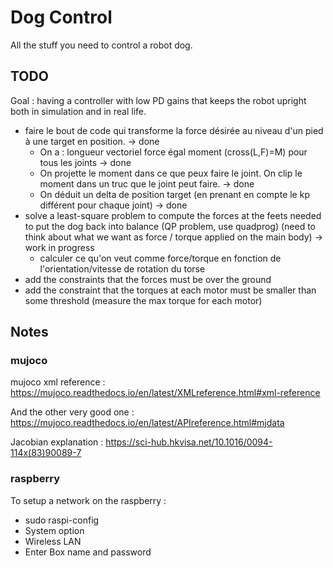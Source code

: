 

# Dog Control

All the stuff you need to control a robot dog.

## TODO

Goal : having a controller with low PD gains that keeps the robot upright both in simulation and in real life.

- faire le bout de code qui transforme la force désirée au niveau d'un pied à une target en position. -> done 
    - On a : longueur vectoriel force égal moment (cross(L,F)=M) pour tous les joints -> done 
    - On projette le moment dans ce que peux faire le joint. On clip le moment dans un truc que le joint peut faire. -> done 
    - On déduit un delta de position target (en prenant en compte le kp différent pour chaque joint) -> done 
- solve a least-square problem to compute the forces at the feets needed to put the dog back into balance (QP problem, use quadprog) (need to think about what we want as force / torque applied on the main body) -> work in progress
    - calculer ce qu'on veut comme force/torque en fonction de l'orientation/vitesse de rotation du torse
- add the constraints that the forces must be over the ground
- add the constraint that the torques at each motor must be smaller than some threshold (measure the max torque for each motor)

## Notes

### mujoco

mujoco xml reference : https://mujoco.readthedocs.io/en/latest/XMLreference.html#xml-reference

And the other very good one : https://mujoco.readthedocs.io/en/latest/APIreference.html#mjdata

Jacobian explanation : https://sci-hub.hkvisa.net/10.1016/0094-114x(83)90089-7

### raspberry

To setup a network on the raspberry :

- sudo raspi-config
- System option
- Wireless LAN
- Enter Box name and password